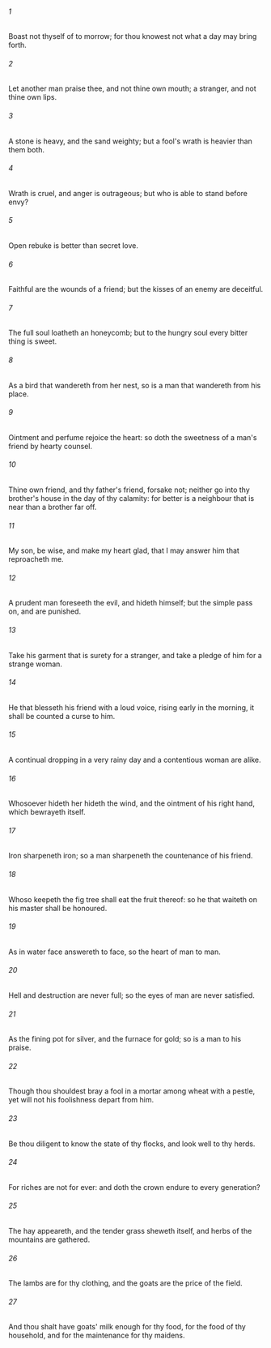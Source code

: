 ###### 1
Boast not thyself of to morrow; for thou knowest not what a day may bring forth.

###### 2
Let another man praise thee, and not thine own mouth; a stranger, and not thine own lips.

###### 3
A stone is heavy, and the sand weighty; but a fool's wrath is heavier than them both.

###### 4
Wrath is cruel, and anger is outrageous; but who is able to stand before envy?

###### 5
Open rebuke is better than secret love.

###### 6
Faithful are the wounds of a friend; but the kisses of an enemy are deceitful.

###### 7
The full soul loatheth an honeycomb; but to the hungry soul every bitter thing is sweet.

###### 8
As a bird that wandereth from her nest, so is a man that wandereth from his place.

###### 9
Ointment and perfume rejoice the heart: so doth the sweetness of a man's friend by hearty counsel.

###### 10
Thine own friend, and thy father's friend, forsake not; neither go into thy brother's house in the day of thy calamity: for better is a neighbour that is near than a brother far off.

###### 11
My son, be wise, and make my heart glad, that I may answer him that reproacheth me.

###### 12
A prudent man foreseeth the evil, and hideth himself; but the simple pass on, and are punished.

###### 13
Take his garment that is surety for a stranger, and take a pledge of him for a strange woman.

###### 14
He that blesseth his friend with a loud voice, rising early in the morning, it shall be counted a curse to him.

###### 15
A continual dropping in a very rainy day and a contentious woman are alike.

###### 16
Whosoever hideth her hideth the wind, and the ointment of his right hand, which bewrayeth itself.

###### 17
Iron sharpeneth iron; so a man sharpeneth the countenance of his friend.

###### 18
Whoso keepeth the fig tree shall eat the fruit thereof: so he that waiteth on his master shall be honoured.

###### 19
As in water face answereth to face, so the heart of man to man.

###### 20
Hell and destruction are never full; so the eyes of man are never satisfied.

###### 21
As the fining pot for silver, and the furnace for gold; so is a man to his praise.

###### 22
Though thou shouldest bray a fool in a mortar among wheat with a pestle, yet will not his foolishness depart from him.

###### 23
Be thou diligent to know the state of thy flocks, and look well to thy herds.

###### 24
For riches are not for ever: and doth the crown endure to every generation?

###### 25
The hay appeareth, and the tender grass sheweth itself, and herbs of the mountains are gathered.

###### 26
The lambs are for thy clothing, and the goats are the price of the field.

###### 27
And thou shalt have goats' milk enough for thy food, for the food of thy household, and for the maintenance for thy maidens.

